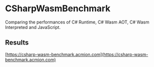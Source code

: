 # CSharpWasmBenchmark
Comparing the performances of C# Runtime, C# Wasm AOT, C# Wasm Interpreted and JavaScript.

## Results
[https://csharp-wasm-benchmark.acmion.com](https://csharp-wasm-benchmark.acmion.com)
